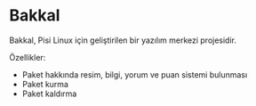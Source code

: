 # Bakkal
Bakkal, Pisi Linux için geliştirilen bir yazılım merkezi projesidir.

Özellikler:
- Paket hakkında resim, bilgi, yorum ve puan sistemi bulunması
- Paket kurma
- Paket kaldırma
